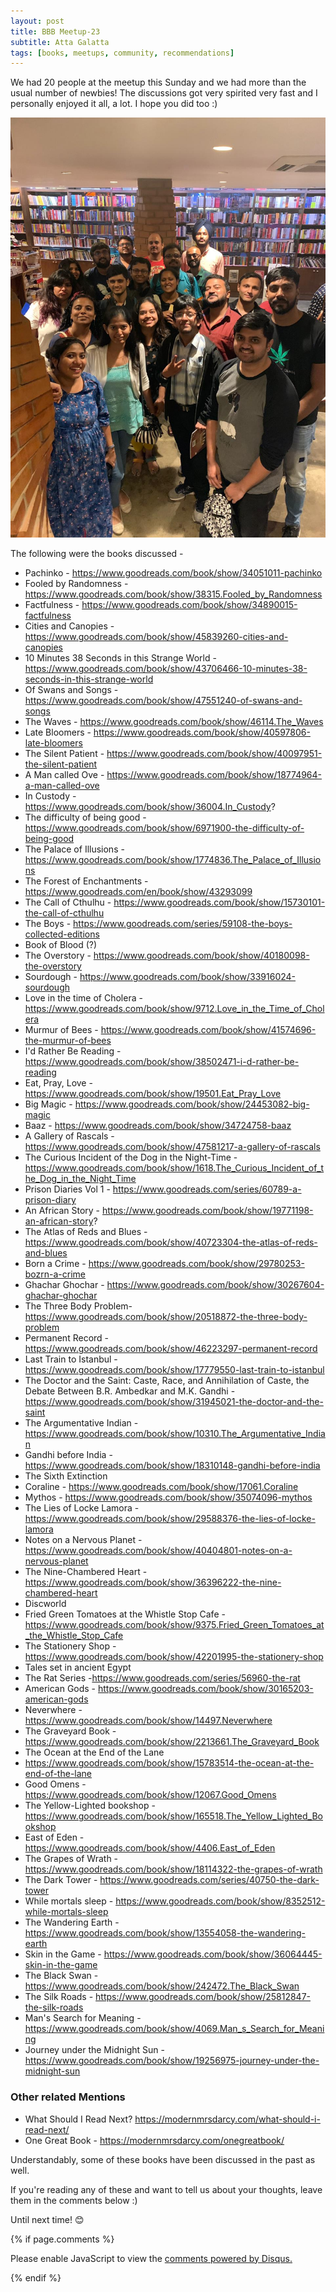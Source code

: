 ```yaml
---
layout: post
title: BBB Meetup-23
subtitle: Atta Galatta
tags: [books, meetups, community, recommendations]
---
```


We had 20 people at the meetup this Sunday and we had more than the usual number of newbies! The discussions got very spirited very fast and I personally enjoyed it all, a lot. I hope you did too :)

<p float="left">
  <img src="../img/BBB/BBB_23_09_22_2019.jpg"  /> 
</p>

The following were the books discussed -

- Pachinko - https://www.goodreads.com/book/show/34051011-pachinko
- Fooled by Randomness - https://www.goodreads.com/book/show/38315.Fooled_by_Randomness
- Factfulness - https://www.goodreads.com/book/show/34890015-factfulness
- Cities and Canopies - https://www.goodreads.com/book/show/45839260-cities-and-canopies
- 10 Minutes 38 Seconds in this Strange World - https://www.goodreads.com/book/show/43706466-10-minutes-38-seconds-in-this-strange-world
- Of Swans and Songs - https://www.goodreads.com/book/show/47551240-of-swans-and-songs
- The Waves - https://www.goodreads.com/book/show/46114.The_Waves
- Late Bloomers - https://www.goodreads.com/book/show/40597806-late-bloomers
- The Silent Patient - https://www.goodreads.com/book/show/40097951-the-silent-patient
- A Man called Ove - https://www.goodreads.com/book/show/18774964-a-man-called-ove
- In Custody - https://www.goodreads.com/book/show/36004.In_Custody?
- The difficulty of being good - https://www.goodreads.com/book/show/6971900-the-difficulty-of-being-good
- The Palace of Illusions - https://www.goodreads.com/book/show/1774836.The_Palace_of_Illusions
- The Forest of Enchantments - https://www.goodreads.com/en/book/show/43293099
- The Call of Cthulhu - https://www.goodreads.com/book/show/15730101-the-call-of-cthulhu
- The Boys - https://www.goodreads.com/series/59108-the-boys-collected-editions
- Book of Blood (?)
- The Overstory - https://www.goodreads.com/book/show/40180098-the-overstory
- Sourdough - https://www.goodreads.com/book/show/33916024-sourdough
- Love in the time of Cholera - https://www.goodreads.com/book/show/9712.Love_in_the_Time_of_Cholera
- Murmur of Bees - https://www.goodreads.com/book/show/41574696-the-murmur-of-bees
- I'd Rather Be Reading - https://www.goodreads.com/book/show/38502471-i-d-rather-be-reading
- Eat, Pray, Love - https://www.goodreads.com/book/show/19501.Eat_Pray_Love
- Big Magic - https://www.goodreads.com/book/show/24453082-big-magic
- Baaz - https://www.goodreads.com/book/show/34724758-baaz
- A Gallery of Rascals - https://www.goodreads.com/book/show/47581217-a-gallery-of-rascals
- The Curious Incident of the Dog in the Night-Time - https://www.goodreads.com/book/show/1618.The_Curious_Incident_of_the_Dog_in_the_Night_Time
- Prison Diaries Vol 1 - https://www.goodreads.com/series/60789-a-prison-diary
- An African Story - https://www.goodreads.com/book/show/19771198-an-african-story?
- The Atlas of Reds and Blues - https://www.goodreads.com/book/show/40723304-the-atlas-of-reds-and-blues
- Born a Crime - https://www.goodreads.com/book/show/29780253-bozrn-a-crime
- Ghachar Ghochar - https://www.goodreads.com/book/show/30267604-ghachar-ghochar
- The Three Body Problem- https://www.goodreads.com/book/show/20518872-the-three-body-problem
- Permanent Record - https://www.goodreads.com/book/show/46223297-permanent-record
- Last Train to Istanbul - https://www.goodreads.com/book/show/17779550-last-train-to-istanbul
- The Doctor and the Saint: Caste, Race, and Annihilation of Caste, the Debate Between B.R. Ambedkar and M.K. Gandhi - https://www.goodreads.com/book/show/31945021-the-doctor-and-the-saint
- The Argumentative Indian - https://www.goodreads.com/book/show/10310.The_Argumentative_Indian
- Gandhi before India - https://www.goodreads.com/book/show/18310148-gandhi-before-india
- The Sixth Extinction
- Coraline - https://www.goodreads.com/book/show/17061.Coraline
- Mythos - https://www.goodreads.com/book/show/35074096-mythos
- The Lies of Locke Lamora - https://www.goodreads.com/book/show/29588376-the-lies-of-locke-lamora
- Notes on a Nervous Planet - https://www.goodreads.com/book/show/40404801-notes-on-a-nervous-planet
- The Nine-Chambered Heart - https://www.goodreads.com/book/show/36396222-the-nine-chambered-heart
- Discworld
- Fried Green Tomatoes at the Whistle Stop Cafe - https://www.goodreads.com/book/show/9375.Fried_Green_Tomatoes_at_the_Whistle_Stop_Cafe
- The Stationery Shop - https://www.goodreads.com/book/show/42201995-the-stationery-shop
- Tales set in ancient Egypt
- The Rat Series -https://www.goodreads.com/series/56960-the-rat
- American Gods - https://www.goodreads.com/book/show/30165203-american-gods
- Neverwhere - https://www.goodreads.com/book/show/14497.Neverwhere
- The Graveyard Book - https://www.goodreads.com/book/show/2213661.The_Graveyard_Book
- The Ocean at the End of the Lane
 - https://www.goodreads.com/book/show/15783514-the-ocean-at-the-end-of-the-lane
- Good Omens - https://www.goodreads.com/book/show/12067.Good_Omens
- The Yellow-Lighted bookshop - https://www.goodreads.com/book/show/165518.The_Yellow_Lighted_Bookshop
- East of Eden - https://www.goodreads.com/book/show/4406.East_of_Eden
- The Grapes of Wrath - https://www.goodreads.com/book/show/18114322-the-grapes-of-wrath
- The Dark Tower - https://www.goodreads.com/series/40750-the-dark-tower
- While mortals sleep - https://www.goodreads.com/book/show/8352512-while-mortals-sleep
- The Wandering Earth - https://www.goodreads.com/book/show/13554058-the-wandering-earth
- Skin in the Game - https://www.goodreads.com/book/show/36064445-skin-in-the-game
- The Black Swan - https://www.goodreads.com/book/show/242472.The_Black_Swan
- The Silk Roads - https://www.goodreads.com/book/show/25812847-the-silk-roads
- Man's Search for Meaning - https://www.goodreads.com/book/show/4069.Man_s_Search_for_Meaning
- Journey under the Midnight Sun - https://www.goodreads.com/book/show/19256975-journey-under-the-midnight-sun


### Other related Mentions 
- What Should I Read Next? https://modernmrsdarcy.com/what-should-i-read-next/
- One Great Book - https://modernmrsdarcy.com/onegreatbook/ 

Understandably, some of these books have been discussed in the past as well.

If you're reading any of these and want to tell us about your thoughts, leave them in the comments below :)

Until next time! :blush:


{% if page.comments %}
<div id="disqus_thread"></div>
<script>

/**
*  RECOMMENDED CONFIGURATION VARIABLES: EDIT AND UNCOMMENT THE SECTION BELOW TO INSERT DYNAMIC VALUES FROM YOUR PLATFORM OR CMS.
*  LEARN WHY DEFINING THESE VARIABLES IS IMPORTANT: https://disqus.com/admin/universalcode/#configuration-variables*/
/*
var disqus_config = function () {
this.page.url = brokebibliophilesbangalore.github.io/2019-09-22-BBB-Meetup-23;
  // Replace PAGE_URL with your page's canonical URL variable
this.page.identifier = 2019-09-22-BBB-Meetup-23; 
// Replace PAGE_IDENTIFIER with your page's unique identifier variable
};
*/
(function() { // DON'T EDIT BELOW THIS LINE
var d = document, s = d.createElement('script');
s.src = 'https://brokebibliophilesbangalore.disqus.com/embed.js';
s.setAttribute('data-timestamp', +new Date());
(d.head || d.body).appendChild(s);
})();
</script>
<noscript>Please enable JavaScript to view the <a href="https://disqus.com/?ref_noscript">comments powered by Disqus.</a></noscript>
                            
{% endif %}